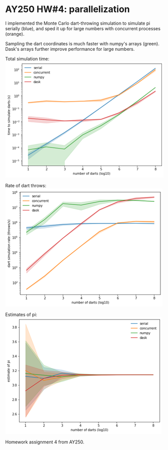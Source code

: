 # AY250 HW#4: parallelization

I implemented the Monte Carlo dart-throwing simulation to simulate pi serially
(blue), and sped it up for large numbers with concurrent processes (orange).

Sampling the dart coordinates is much faster with numpy's arrays (green). Dask's
arrays further improve performance for large numbers.

Total simulation time:
![simulation time](https://github.com/zbalewski/python-ay250-homework/blob/main/hw_4/sim_time.png?raw=true)

Rate of dart throws:
![throw rate](https://github.com/zbalewski/python-ay250-homework/blob/main/hw_4/throw_rate.png?raw=true)

Estimates of pi:
![simulation time](https://github.com/zbalewski/python-ay250-homework/blob/main/hw_4/est_pi.png?raw=true)



Homework assignment 4 from AY250.
